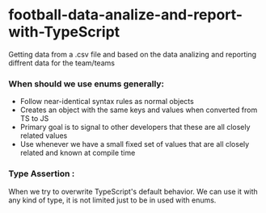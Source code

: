 # football-data-analize-and-report-with-TypeScript
 Getting data from a .csv file and based on the data analizing and reporting diffrent data for the team/teams
 ### When should we use enums generally:
 - Follow near-identical syntax rules as normal objects
 - Creates an object with the same keys and values when converted from TS to JS
 - Primary goal is to signal to other developers that these are all closely related values
 - Use whenever we have a small fixed set of values that are all closely related and known at compile time
 
  ### Type Assertion : 
  When we try to overwrite TypeScript's default behavior.
  We can use it with any kind of type, it is not limited just to be in used with enums.
